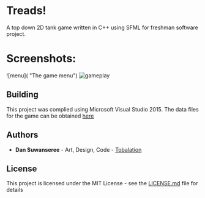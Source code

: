 # Treads!
A top down 2D tank game written in C++ using SFML for freshman software project.

# Screenshots:
![menu]( "The game menu")
![gameplay]( "Gameplay")

## Building
This project was complied using Microsoft Visual Studio 2015.
The data files for the game can be obtained
[here](https://drive.google.com/file/d/1oUP3gT-4thlnyt0AF1J7i1psA9PzPktD/view?usp=sharing "Treads! Data files")

## Authors

* **Dan Suwanseree** - Art, Design, Code - [Tobalation](https://github.com/Tobalation)

## License

This project is licensed under the MIT License - see the [LICENSE.md](LICENSE.md) file for details
